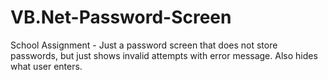 # VB.Net-Password-Screen
School Assignment - Just a password screen that does not store passwords, 
but just shows invalid attempts with error message.  Also hides what user enters.
